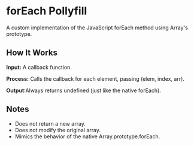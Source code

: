 
# forEach Pollyfill

A custom implementation of the JavaScript forEach method using Array's prototype.

## How It Works

**Input:** A callback function.

**Process:** Calls the callback for each element, passing (elem, index, arr).

**Output**:Always returns undefined (just like the native forEach).

## Notes

* Does not return a new array.
* Does not modify the original array.
* Mimics the behavior of the native Array.prototype.forEach.